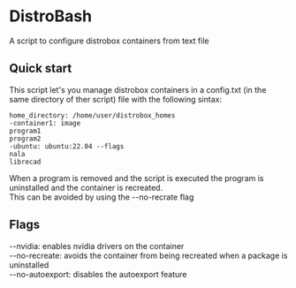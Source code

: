 # DistroBash
A script to configure distrobox containers from text file

## Quick start
This script let's you manage distrobox containers in a config.txt (in the same directory of ther script) file with the following sintax:
```
home_directory: /home/user/distrobox_homes
-container1: image
program1
program2
-ubuntu: ubuntu:22.04 --flags
nala
librecad
```

When a program is removed and the script is executed the program is uninstalled and the container is recreated.  
This can be avoided by using the --no-recrate flag

## Flags
--nvidia: enables nvidia drivers on the container  
--no-recreate: avoids the container from being recreated when a package is uninstalled  
--no-autoexport: disables the autoexport feature  
